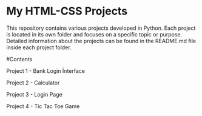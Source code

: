 # My HTML-CSS Projects
This repository contains various projects developed in Python.
Each project is located in its own folder and focuses on a specific topic or purpose.
Detailed information about the projects can be found in the README.md file inside each project folder.

#Contents

Project 1 - Bank Login İnterface

Project 2 - Calculator

Project 3 - Login Page

Project 4 - Tic Tac Toe Game
